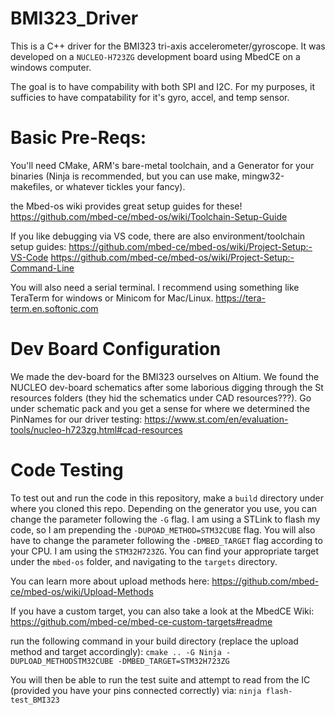 # BMI323_Driver
This is a C++ driver for the BMI323 tri-axis accelerometer/gyroscope. It was developed on a `NUCLEO-H723ZG` development board using MbedCE on a windows computer. 

The goal is to have compability with both SPI and I2C. For my purposes, it sufficies to have compatability for it's gyro, accel, and temp sensor.

# Basic Pre-Reqs:
You'll need CMake, ARM's bare-metal toolchain, and a Generator for your binaries (Ninja is recommended, but you can use make, mingw32-makefiles, or whatever tickles your fancy).

the Mbed-os wiki provides great setup guides for these! 
https://github.com/mbed-ce/mbed-os/wiki/Toolchain-Setup-Guide

If you like debugging via VS code, there are also environment/toolchain setup guides:
https://github.com/mbed-ce/mbed-os/wiki/Project-Setup:-VS-Code
https://github.com/mbed-ce/mbed-os/wiki/Project-Setup:-Command-Line

You will also need a serial terminal. I recommend using something like TeraTerm for windows or Minicom for Mac/Linux.
https://tera-term.en.softonic.com

# Dev Board Configuration
We made the dev-board for the BMI323 ourselves on Altium. We found the NUCLEO dev-board schematics after some laborious digging through the St resources folders (they hid the schematics under CAD resources???). Go under schematic pack and you get a sense for where we determined the PinNames for our driver testing:
https://www.st.com/en/evaluation-tools/nucleo-h723zg.html#cad-resources

# Code Testing
To test out and run the code in this repository, make a `build` directory under where you cloned this repo. Depending on the generator you use, you can change the parameter following the `-G` flag. I am using a STLink to flash my code, so I am prepending the `-DUPOAD_METHOD=STM32CUBE` flag. You will also have to change the parameter following the `-DMBED_TARGET` flag according to your CPU. I am using the `STM32H723ZG`. You can find your appropriate target under the `mbed-os` folder, and navigating to the `targets` directory. 

You can learn more about upload methods here:
https://github.com/mbed-ce/mbed-os/wiki/Upload-Methods

If you have a custom target, you can also take a look at the MbedCE Wiki:
https://github.com/mbed-ce/mbed-ce-custom-targets#readme

run the following command in your build directory (replace the upload method and target accordingly):
`cmake .. -G Ninja -DUPLOAD_METHODSTM32CUBE -DMBED_TARGET=STM32H723ZG`

You will then be able to run the test suite and attempt to read from the IC (provided you have your pins connected correctly) via:
`ninja flash-test_BMI323`

